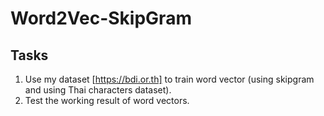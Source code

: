 # Word2Vec-SkipGram
## Tasks ##
1. Use my dataset [https://bdi.or.th] to train word vector (using skipgram and using Thai characters dataset).
2. Test the working result of word vectors.